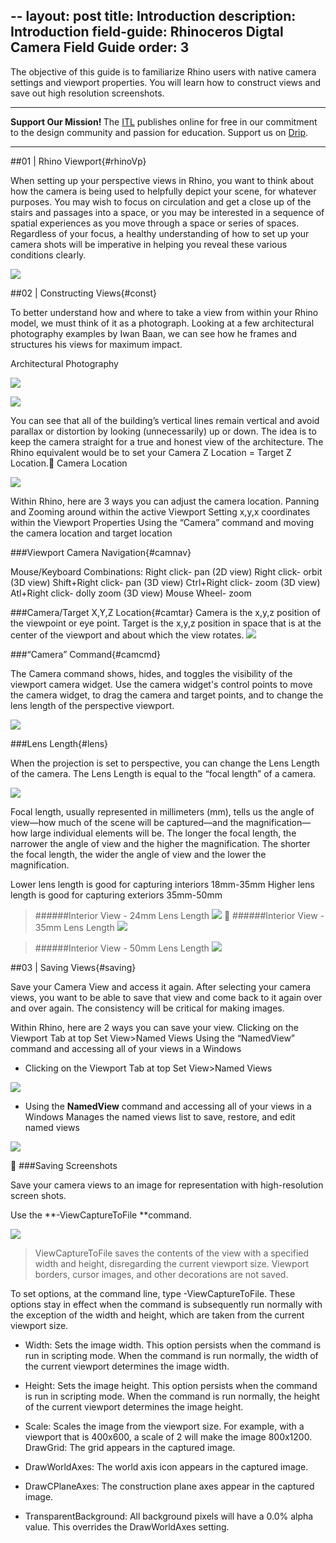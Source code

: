 --
layout: post
title: Introduction
description: Introduction
field-guide: Rhinoceros Digtal Camera Field Guide
order: 3
---

The objective of this guide is to familiarize Rhino users with native camera settings and viewport properties. You will learn how to construct views and save out high resolution screenshots.

---

<div class="alert alert-success"><strong>Support Our Mission!
</strong> The <a href="http://www.pratt.edu"><span class="label label-default">ITL</span></a> publishes online for free in our commitment to the design community and passion for education. Support us on <a href="http://www.drip.com"><span class="label label-info">Drip</span></a>.</div>

---

##01 | Rhino Viewport{#rhinoVp}

When setting up your perspective views in Rhino, you want to think about how the camera is being used to helpfully depict your scene, for whatever purposes. You may wish to focus on circulation and get a close up of the stairs and passages into a space, or you may be interested in a sequence of spatial experiences as you move through a space or series of spaces. Regardless of your focus, a healthy understanding of how to set up your camera shots will be imperative in helping you reveal these various conditions clearly.

![](/assets/RHCAM/Props.PNG)

##02 | Constructing Views{#const}

To better understand how and where to take a view from within your Rhino model, we must think of it as a photograph. Looking at a few architectural photography examples by Iwan Baan, we can see how he frames and structures his views for maximum impact.

Architectural Photography

![](/assets/RHCAM/1.PNG)

![](/assets/RHCAM/2.PNG)


You can see that all of the building’s vertical lines remain vertical and avoid parallax or distortion by looking (unnecessarily) up or down. The idea is to keep the camera straight for a true and honest view of the architecture. The Rhino equivalent would be to set your Camera Z Location = Target Z Location.
Camera Location

![](/assets/RHCAM/3.PNG)

Within Rhino, here are 3 ways you can adjust the camera location.
Panning and Zooming around within the active Viewport
Setting x,y,x coordinates within the Viewport Properties
Using the “Camera” command and moving the camera location and target location

###Viewport Camera Navigation{#camnav}

Mouse/Keyboard Combinations:
Right click- pan (2D view)
Right click- orbit (3D view)
Shift+Right click- pan (3D view)
Ctrl+Right click- zoom (3D view)
Atl+Right click- dolly zoom (3D view)
Mouse Wheel- zoom

###Camera/Target X,Y,Z Location{#camtar}
Camera is the x,y,z position of the viewpoint or eye point.
Target is the x,y,z position in space that is at the center of the viewport and about which the view rotates.
![](/assets/RHCAM/5.PNG)


###“Camera” Command{#camcmd}

The Camera command shows, hides, and toggles the visibility of the viewport camera widget. Use the camera widget's control points to move the camera widget, to drag the camera and target points, and to change the lens length of the perspective viewport.

![](/assets/RHCAM/6.PNG)


###Lens Length{#lens}

When the projection is set to perspective, you can change the Lens Length of the camera. The Lens Length is equal to the “focal length” of a camera.

![](/assets/RHCAM/7.PNG)


Focal length, usually represented in millimeters (mm), tells us the angle of view—how much of the scene will be captured—and the magnification—how large individual elements will be. The longer the focal length, the narrower the angle of view and the higher the magnification. The shorter the focal length, the wider the angle of view and the lower the magnification.

Lower lens length is good for capturing interiors 18mm-35mm
Higher lens length is good for capturing exteriors 35mm-50mm


>######Interior View - 24mm Lens Length
>![](/assets/RHCAM/8.PNG)

>######Interior View - 35mm Lens Length
>![](/assets/RHCAM/9.PNG)

>######Interior View - 50mm Lens Length
>![](/assets/RHCAM/10.PNG)


##03 | Saving Views{#saving}

Save your Camera View and access it again. After selecting your camera views, you want to be able to save that view and come back to it again over and over again. The consistency will be critical for making images.

Within Rhino, here are 2 ways you can save your view.
Clicking on the Viewport Tab at top Set View>Named Views
Using the “NamedView” command and accessing all of your views in a Windows

- Clicking on the Viewport Tab at top Set View>Named Views

![](/assets/RHCAM/11.PNG)

- Using the **NamedView** command and accessing all of your views in a Windows
Manages the named views list to save, restore, and edit named views

![](/assets/RHCAM/12.PNG)


###Saving Screenshots

Save your camera views to an image for representation with high-resolution screen shots.

Use the **-ViewCaptureToFile **command.

![](/assets/RHCAM/13.PNG)


> ViewCaptureToFile saves the contents of the view with a specified width and height, disregarding the current viewport size. Viewport borders, cursor images, and other decorations are not saved.



To set options, at the command line, type -ViewCaptureToFile.
These options stay in effect when the command is subsequently run normally with the exception of the width and height, which are taken from the current viewport size.
- Width: Sets the image width. This option persists when the command is run in scripting mode. When the command is run normally, the width of the current viewport determines the image width.

- Height: Sets the image height. This option persists when the command is run in scripting mode. When the command is run normally, the height of the current viewport determines the image height.

- Scale: Scales the image from the viewport size. For example, with a viewport that is 400x600, a scale of 2 will make the image 800x1200.
DrawGrid: The grid appears in the captured image.

- DrawWorldAxes: The world axis icon appears in the captured image.

- DrawCPlaneAxes: The construction plane axes appear in the captured image.

- TransparentBackground: All background pixels will have a 0.0% alpha value. This overrides the DrawWorldAxes setting.






